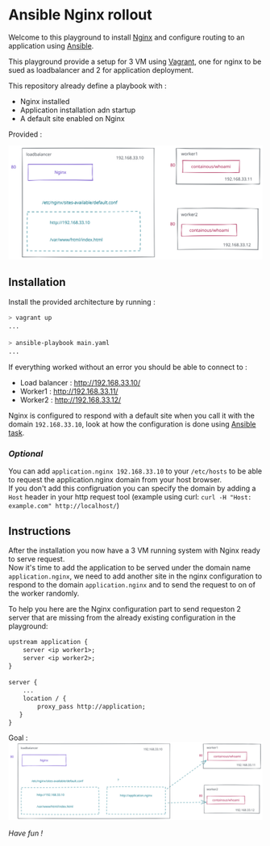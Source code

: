 # Ansible Nginx rollout

Welcome to this playground to install [Nginx](https://www.nginx.com/) and configure routing to an application using [Ansible](https://docs.ansible.com/ansible/latest/index.html).

This playground provide a setup for 3 VM using [Vagrant](https://www.vagrantup.com/), one for nginx to be sued as loadbalancer and 2 for application deployment.

This repository already define a playbook with :
 - Nginx installed
 - Application installation adn startup
 - A default site enabled on Nginx

Provided :

![schema](images/start.svg)


## Installation

Install the provided architecture by running :
```bash
> vagrant up
...

> ansible-playbook main.yaml
...
```

If everything worked without an error you should be able to connect to :
 - Load balancer : http://192.168.33.10/
 - Worker1 : http://192.168.33.11/
 - Worker2 : http://192.168.33.12/

Nginx is configured to respond with a default site when you call it with the domain `192.168.33.10`, look at how the configuration is done using [Ansible task](roles/nginx/tasks/main.yaml).

### _Optional_

You can add `application.nginx 192.168.33.10` to your `/etc/hosts` to be able to request the application.nginx domain from your host browser.  
If you don't add this configruation you can specify the domain by adding a `Host` header in your http request tool (example using curl: `curl -H "Host: example.com" http://localhost/`)


## Instructions

After the installation you now have a 3 VM running system with Nginx ready to serve request.  
Now it's time to add the application to be served under the domain name `application.nginx`, we need to add another site in the nginx configuration to respond to the domain `application.nginx` and to send the request to on of the worker randomly.

To help you here are the Nginx configuration part to send requeston 2 server that are missing from the already existing configuration in the playground:
```
upstream application {
    server <ip worker1>;
    server <ip worker2>;
}

server {
    ...
    location / {
        proxy_pass http://application;
   }
}
```

Goal :  
![goal schema](images/goal.svg)

*Have fun !*